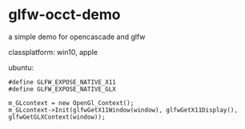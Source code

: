 # glfw-occt-demo
a simple demo for opencascade and glfw

classplatform: win10, apple


ubuntu: 


```
#define GLFW_EXPOSE_NATIVE_X11
#define GLFW_EXPOSE_NATIVE_GLX

m_GLcontext = new OpenGl_Context();
m_GLcontext->Init(glfwGetX11Window(window), glfwGetX11Display(), glfwGetGLXContext(window));
```
